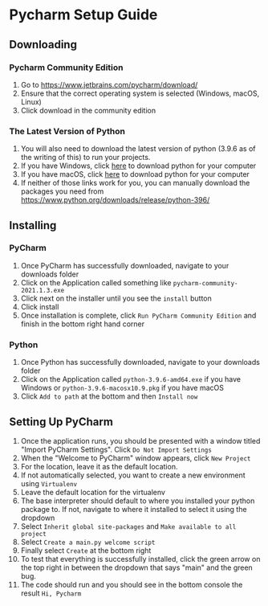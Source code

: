 # Pycharm Setup Guide

## Downloading 
### Pycharm Community Edition
1. Go to https://www.jetbrains.com/pycharm/download/
2. Ensure that the correct operating system is selected (Windows, macOS, Linux)
3. Click download in the community edition
### The Latest Version of Python
1. You will also need to download the latest version of python (3.9.6 as of the writing of this) to run your projects. 
2. If you have Windows, click [here](https://www.python.org/ftp/python/3.9.6/python-3.9.6-amd64.exe) to download python for your computer
3. If you have macOS, click [here](https://www.python.org/ftp/python/3.9.6/python-3.9.6-macosx10.9.pkg) to download python for your computer
4. If neither of those links work for you, you can manually download the packages you need from https://www.python.org/downloads/release/python-396/


## Installing
### PyCharm
1. Once PyCharm has successfully downloaded, navigate to your downloads folder
2. Click on the Application called something like `pycharm-community-2021.1.3.exe`
3. Click next on the installer until you see the `install` button
4. Click install
5. Once installation is complete, click `Run PyCharm Community Edition` and finish in the bottom right hand corner

### Python
1. Once Python has successfully downloaded, navigate to your downloads folder
2. Click on the Application called `python-3.9.6-amd64.exe` if you have Windows or `python-3.9.6-macosx10.9.pkg` if you have macOS
3. Click `Add to path` at the bottom and then `Install now`

## Setting Up PyCharm
1. Once the application runs, you should be presented with a window titled "Import PyCharm Settings". Click `Do Not Import Settings`
2. When the "Welcome to PyCharm" window appears, click `New Project`
3. For the location, leave it as the default location. 
4. If not automatically selected, you want to create a new environment using `Virtualenv`
5. Leave the default location for the virtualenv
6. The base interpreter should default to where you installed your python package to. If not, navigate to where it installed to select it using the dropdown
7. Select `Inherit global site-packages` and `Make available to all project`
8. Select `Create a main.py welcome script`
9. Finally select `Create` at the bottom right
10. To test that everything is successfully installed, click the green arrow on the top right in between the dropdown that says "main" and the green bug.
11. The code should run and you should see in the bottom console the result `Hi, Pycharm`
